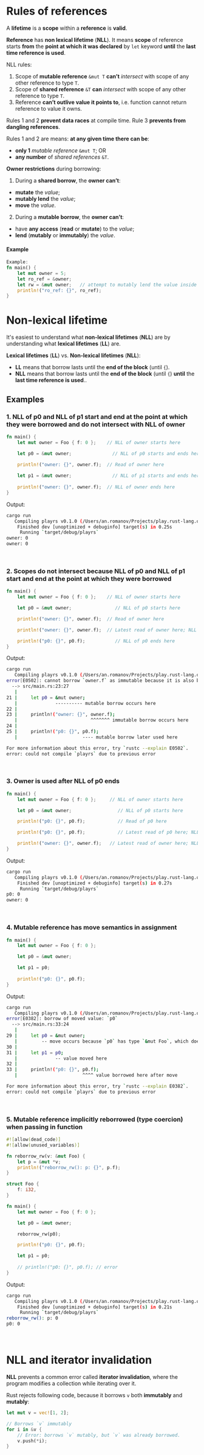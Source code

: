 # Rules of references
A **lifetime** is a **scope** within a **reference** is **valid**.

**Reference** has **non lexical lifetime** (**NLL**). It means **scope** of reference starts **from** the **point at which it was declared** by ``let`` keyword **until** the **last time reference is used**.

NLL rules:
1. Scope of **mutable reference** ``&mut T`` **can’t** *intersect* with scope of any other reference to type ``T``.
2. Scope of **shared reference** ``&T`` **can** *intersect* with scope of any other reference to type ``T``.
3. Reference **can’t outlive value it points to**, i.e. function cannot return reference to value it owns.

Rules 1 and 2 **prevent data races** at compile time.
Rule 3 **prevents from dangling references**.


Rules 1 and 2 are means: **at any given time there can be**:
- **only 1** *mutable reference* ``&mut T``;
OR 
- **any number** of *shared references* ``&T``.


**Owner restrictions** during borrowing:
1. During a **shared borrow**, the **owner can’t**:
- **mutate** the *value*;
- **mutably lend** the *value*;
- **move** the *value*.

2. During a **mutable borrow**, the **owner can’t**:
- have **any access** (**read** or **mutate**) to the *value*;
- **lend** (**mutably** or **immutably**) the *value*.

#### Example
```Rust
Example:
fn main() {
    let mut owner = 5;
    let ro_ref = &owner;
    let rw = &mut owner;   // attempt to mutably lend the value inside scope of shared reference, error!
    println!("ro_ref: {}", ro_ref);
}
```

# Non-lexical lifetime
It's easiest to understand what **non-lexical lifetimes** (**NLL**) are by understanding what **lexical lifetimes** (**LL**) are.<br>

**Lexical lifetimes** (**LL**) vs. **Non-lexical lifetimes** (**NLL**):
- **LL** means that borrow lasts until the **end of the block** (until ``{``).
- **NLL** means that borrow lasts until the **end of the block** (until ``{``) **until** the **last time reference is used**..


## Examples
### 1. NLL of p0 and NLL of p1 start and end at the point at which they were borrowed and do not intersect with NLL of owner
```Rust
fn main() {
    let mut owner = Foo { f: 0 };    // NLL of owner starts here

    let p0 = &mut owner;               // NLL of p0 starts and ends here
    
    println!("owner: {}", owner.f);  // Read of owner here

    let p1 = &mut owner;               // NLL of p1 starts and ends here
    
    println!("owner: {}", owner.f);  // NLL of owner ends here
}
```

Output:
```bash
cargo run
   Compiling playrs v0.1.0 (/Users/an.romanov/Projects/play.rust-lang.org)
    Finished dev [unoptimized + debuginfo] target(s) in 0.25s
     Running `target/debug/playrs`
owner: 0
owner: 0
```

<br>

### 2. Scopes do not intersect because NLL of p0 and NLL of p1 start and end at the point at which they were borrowed
```Rust
fn main() {
    let mut owner = Foo { f: 0 };    // NLL of owner starts here

    let p0 = &mut owner;                // NLL of p0 starts here

    println!("owner: {}", owner.f);  // Read of owner here

    println!("owner: {}", owner.f);  // Latest read of owner here; NLL of owner ends here

    println!("p0: {}", p0.f);           // NLL of p0 ends here
}
```

Output:
```bash
cargo run 
   Compiling playrs v0.1.0 (/Users/an.romanov/Projects/play.rust-lang.org) 
error[E0502]: cannot borrow `owner.f` as immutable because it is also borrowed as mutable 
  --> src/main.rs:23:27 
   | 
21 |     let p0 = &mut owner; 
   |              ---------- mutable borrow occurs here 
22 | 
23 |     println!("owner: {}", owner.f); 
   |                           ^^^^^^^ immutable borrow occurs here 
24 | 
25 |     println!("p0: {}", p0.f);
   |                        ---- mutable borrow later used here

For more information about this error, try `rustc --explain E0502`.
error: could not compile `playrs` due to previous error
```

<br>

### 3. Owner is used after NLL of p0 ends
```Rust
fn main() {
    let mut owner = Foo { f: 0 };     // NLL of owner starts here

    let p0 = &mut owner;                 // NLL of p0 starts here

    println!("p0: {}", p0.f);            // Read of p0 here

    println!("p0: {}", p0.f);            // Latest read of p0 here; NLL of p0 ends here

    println!("owner: {}", owner.f);   // Latest read of owner here; NLL of owner ends here
}
```

Output:
```bash
cargo run
   Compiling playrs v0.1.0 (/Users/an.romanov/Projects/play.rust-lang.org)
    Finished dev [unoptimized + debuginfo] target(s) in 0.27s
     Running `target/debug/playrs`
p0: 0
owner: 0
```

<br>

### 4. Mutable reference has move semantics in assignment
```Rust
fn main() {
    let mut owner = Foo { f: 0 };

    let p0 = &mut owner;

    let p1 = p0;
    
    println!("p0: {}", p0.f);
}
```

Output:
```bash
cargo run
   Compiling playrs v0.1.0 (/Users/an.romanov/Projects/play.rust-lang.org)
error[E0382]: borrow of moved value: `p0`
  --> src/main.rs:33:24
   |
29 |     let p0 = &mut owner;
   |         -- move occurs because `p0` has type `&mut Foo`, which does not implement the `Copy` trait
30 |
31 |     let p1 = p0;
   |              -- value moved here
32 |
33 |     println!("p0: {}", p0.f);
   |                        ^^^^ value borrowed here after move

For more information about this error, try `rustc --explain E0382`.
error: could not compile `playrs` due to previous error
```

<br>

### 5. Mutable reference implicitly reborrowed (type coercion) when passing in function
```Rust
#![allow(dead_code)]
#![allow(unused_variables)]

fn reborrow_rw(v: &mut Foo) {
    let p = &mut *v;
    println!("reborrow_rw(): p: {}", p.f);
}

struct Foo {
    f: i32,
}

fn main() {
    let mut owner = Foo { f: 0 };

    let p0 = &mut owner;

    reborrow_rw(p0);

    println!("p0: {}", p0.f);

    let p1 = p0;
    
    // println!("p0: {}", p0.f); // error
}
```

Output:
```bash
cargo run
   Compiling playrs v0.1.0 (/Users/an.romanov/Projects/play.rust-lang.org)
    Finished dev [unoptimized + debuginfo] target(s) in 0.21s
     Running `target/debug/playrs`
reborrow_rw(): p: 0
p0: 0
```

<br>

# NLL and iterator invalidation
**NLL** prevents a common error called **iterator invalidation**, where the program modifies a collection while iterating over it.<br>

Rust rejects following code, because it borrows ``v`` both **immutably** and **mutably**:
```Rust
let mut v = vec![1, 2];

// Borrows `v` immutably
for i in &v {
    // Error: borrows `v` mutably, but `v` was already borrowed.
    v.push(*i);
}
```
